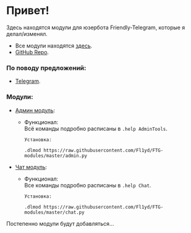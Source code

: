 # Привет! 
Здесь находятся модули для юзербота Friendly-Telegram, которые я делал/изменял. 

 - Все модули находятся [здесь](https://t.me/ftgmodulesbyfl1yd). 
 - [GitHub Repo](https://github.com/Fl1yd/FTG-modules). 
 
 
 
### По поводу предложений:
 - [Telegram](https://t.me/Fl1yd). 
 
 
 
### Модули:
- [Админ модуль](https://github.com/Fl1yd/FTG-modules/blob/master/admin.py):  
	- Функционал:  
		Всё команды подробно расписаны в `.help AdminTools`.  

		```
		Установка:

		.dlmod https://raw.githubusercontent.com/Fl1yd/FTG-modules/master/admin.py
		```
  

- [Чат модуль](https://github.com/Fl1yd/FTG-modules/blob/master/chat.py):  
	- Функционал:  
		Все команды подробно расписаны в `.help Chat`.  

		```
		Установка:

		.dlmod https://raw.githubusercontent.com/Fl1yd/FTG-modules/master/chat.py
		```
  

Постепенно модули будут добавляться...
